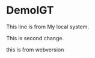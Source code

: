 # DemoIGT





This line  is from My local system.



This is second change.




this is from webversion
